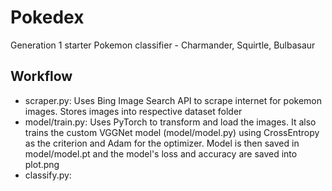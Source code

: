 # Pokedex
Generation 1 starter Pokemon classifier - Charmander, Squirtle, Bulbasaur

## Workflow
* scraper.py: Uses Bing Image Search API to scrape internet for pokemon images. Stores images into respective dataset folder
* model/train.py: Uses PyTorch to transform and load the images. It also trains the custom VGGNet model (model/model.py) using CrossEntropy as the criterion and Adam for the optimizer. Model is then saved in model/model.pt and the model's loss and accuracy are saved into plot.png
* classify.py:

